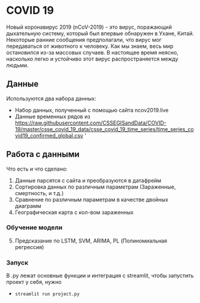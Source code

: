 # COVID 19

Новый коронавирус 2019 (nCoV-2019) - это вирус, поражающий дыхательную систему, который был впервые обнаружен в Ухане, Китай. Некоторые ранние сообщения предполагали, что вирус мог передаваться от животного к человеку. Как мы знаем, весь мир остановился из-за массовых случаев. В настоящее время неясно, насколько легко и устойчиво этот вирус распространяется между людьми.

## Данные
Используются два набора данных:

- Набор данных, полученный с помощью сайта ncov2019.live
- Данные временных рядов из https://raw.githubusercontent.com/CSSEGISandData/COVID-19/master/csse_covid_19_data/csse_covid_19_time_series/time_series_covid19_confirmed_global.csv '

## Работа с данными
Что есть и что сделано: 
1. Данные парсятся с сайта и преобразуются в датафрейм
2. Сортировка данных по различным параметрам (Зараженные, смертность, и т.д.) 
3. Сравнение по различным параметрам в качестве двойных диаграмм
4. Географическая карта с кол-вом зараженных

### Обучение модели
5. Предсказание по LSTM, SVM, ARIMA, PL (Полиномиальная регрессия)


### Запуск
В .py лежат основные функции и интеграция с streamlit, чтобы запустить проект у себя, нужно
- ``` streamlit run project.py ```
